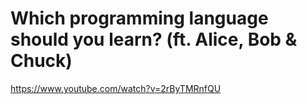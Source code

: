 Which programming language should you learn? (ft. Alice, Bob & Chuck)
=======
https://www.youtube.com/watch?v=2rByTMRnfQU

